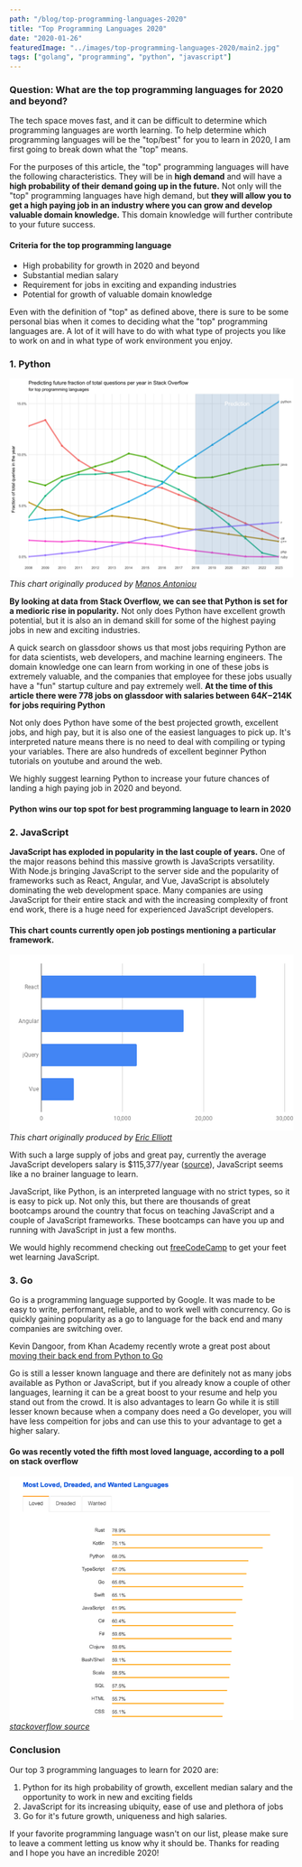 ```yaml
---
path: "/blog/top-programming-languages-2020"
title: "Top Programming Languages 2020"
date: "2020-01-26"
featuredImage: "../images/top-programming-languages-2020/main2.jpg"
tags: ["golang", "programming", "python", "javascript"]
---
```


### Question: What are the top programming languages for 2020 and beyond?

The tech space moves fast, and it can be difficult to determine which programming languages are worth learning. To help determine which programming languages will be the "top/best" for you to learn in 2020, I am first going to break down what the "top" means.

For the purposes of this article, the "top" programming languages will have the following characteristics. They will be in <b>high demand</b> and will have a <b>high probability of their demand going up in the future.</b> Not only will the "top" programming languages have high demand, but <b>they will allow you to get a high paying job in an industry where you can grow and develop valuable domain knowledge.</b> This domain knowledge will further contribute to your future success.

#### Criteria for the top programming language

<ul class="pl-10 mb-5 mt-5 list-disc">
    <li class="mb-2 text-lg">High probability for growth in 2020 and beyond</li>
    <li class="mb-2 text-lg">Substantial median salary</li>
    <li class="mb-2 text-lg">Requirement for jobs in exciting and expanding industries</li>
    <li class="mb-2 text-lg">Potential for growth of valuable domain knowledge</li>
</ul>

Even with the definition of "top" as defined above, there is sure to be some personal bias when it comes to deciding what the "top" programming languages are. A lot of it will have to do with what type of projects you like to work on and in what type of work environment you enjoy.

### 1. Python

![top 2020 programming languages](../images/top-programming-languages-2020/programming-language-prediction.png "top programming languages for 2020 and beyond")
<em class="text-xs">This chart originally produced by <a class="text-blue-500 no-underline- hover:underline" href="https://www.manosantoniou.com/post/predicting-the-future-popularity-of-programming-languages/">Manos Antoniou</a></em>

<b>By looking at data from Stack Overflow, we can see that Python is set for a medioric rise in popularity.</b> Not only does Python have excellent growth potential, but it is also an in demand skill for some of the highest paying jobs in new and exciting industries.

A quick search on glassdoor shows us that most jobs requiring Python are for data scientists, web developers, and machine learning engineers. The domain knowledge one can learn from working in one of these jobs is extremely valuable, and the companies that employee for these jobs usually have a "fun" startup culture and pay extremely well. <b>At the time of this article there were 778 jobs on glassdoor with salaries between $64K-$214K for jobs requiring Python</b>

Not only does Python have some of the best projected growth, excellent jobs, and high pay, but it is also one of the easiest languages to pick up. It's interpreted nature means there is no need to deal with compiling or typing your variables. There are also hundreds of excellent beginner Python tutorials on youtube and around the web.

We highly suggest learning Python to increase your future chances of landing a high paying job in 2020 and beyond.

#### Python wins our top spot for best programming language to learn in 2020

### 2. JavaScript

<b>JavaScript has exploded in popularity in the last couple of years.</b> One of the major reasons behind this massive growth is JavaScripts versatility. With Node.js bringing JavaScript to the server side and the popularity of frameworks such as React, Angular, and Vue, JavaScript is absolutely dominating the web development space. Many companies are using JavaScript for their entire stack and with the increasing complexity of front end work, there is a huge need for experienced JavaScript developers.

#### This chart counts currently open job postings mentioning a particular framework.

![top 2020 programming languages](../images/top-programming-languages-2020/javascript-jobs.png "top programming languages for 2020 and beyond")
<em class="text-xs">This chart originally produced by <a class="text-blue-500 no-underline- hover:underline" href="https://medium.com/javascript-scene/top-javascript-frameworks-and-topics-to-learn-in-2020-and-the-new-decade-ced6e9d812f9">Eric Elliott</a></em>


With such a large supply of jobs and great pay, currently the average JavaScript developers salary is $115,377/year (<a class="text-blue-500 no-underline- hover:underline" href="https://www.indeed.com/career/javascript-developer/salaries">source</a>), JavaScript seems like a no brainer language to learn.

JavaScript, like Python, is an interpreted language with no strict types, so it is easy to pick up. Not only this, but there are thousands of great bootcamps around the country that focus on teaching JavaScript and a couple of JavaScript frameworks. These bootcamps can have you up and running with JavaScript in just a few months.

We would highly recommend checking out <a class="text-blue-500 no-underline- hover:underline" href="https://www.freecodecamp.org/">freeCodeCamp</a> to get your feet wet learning JavaScript.

### 3. Go

Go is a programming language supported by Google. It was made to be easy to write, performant, reliable, and to work well with concurrency. Go is quickly gaining popularity as a go to language for the back end and many companies are switching over. 

Kevin Dangoor, from Khan Academy recently wrote a great post about <a class="text-blue-500 no-underline- hover:underline" href="https://engineering.khanacademy.org/">moving their back end from Python to Go</a>

Go is still a lesser known language and there are definitely not as many jobs available as Python or JavaScript, but if you already know a couple of other languages, learning it can be a great boost to your resume and help you stand out from the crowd. It is also advantages to learn Go while it is still lesser known because when a company does need a Go developer, you will have less compeition for jobs and can use this to your advantage to get a higher salary.

#### Go was recently voted the fifth most loved language, according to a poll on stack overflow
![Go voted fifth most loved language](../images/top-programming-languages-2020/go.png)
<em class="text-xs"><a class="text-blue-500 no-underline- hover:underline" href="https://insights.stackoverflow.com/survey/2018/#most-loved-dreaded-and-wanted">stackoverflow source</a></em>

### Conclusion

Our top 3 programming languages to learn for 2020 are:

<ol class="pl-10 mb-5 mt-5 list-decimal">
    <li class="mb-2 text-lg">Python for its high probability of growth, excellent median salary and the opportunity to work in new and exciting fields</li>
    <li class="mb-2 text-lg">JavaScript for its increasing ubiquity, ease of use and plethora of jobs</li>
    <li class="mb-2 text-lg">Go for it's future growth, uniqueness and high salaries.</li>
</ol>

If your favorite programming language wasn't on our list, please make sure to leave a comment letting us know why it should be. Thanks for reading and I hope you have an incredible 2020!
